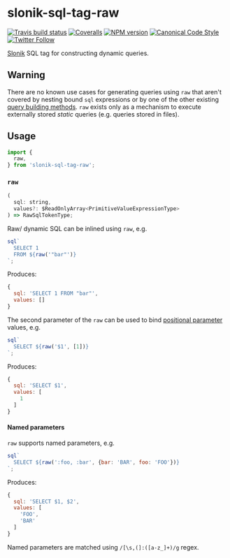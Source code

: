 # slonik-sql-tag-raw

[![Travis build status](http://img.shields.io/travis/gajus/slonik-sql-tag-raw/master.svg?style=flat-square)](https://travis-ci.org/gajus/slonik-sql-tag-raw)
[![Coveralls](https://img.shields.io/coveralls/gajus/slonik-sql-tag-raw.svg?style=flat-square)](https://coveralls.io/github/gajus/slonik-sql-tag-raw)
[![NPM version](http://img.shields.io/npm/v/slonik-sql-tag-raw.svg?style=flat-square)](https://www.npmjs.org/package/slonik-sql-tag-raw)
[![Canonical Code Style](https://img.shields.io/badge/code%20style-canonical-blue.svg?style=flat-square)](https://github.com/gajus/canonical)
[![Twitter Follow](https://img.shields.io/twitter/follow/kuizinas.svg?style=social&label=Follow)](https://twitter.com/kuizinas)

[Slonik](https://github.com/gajus/slonik) SQL tag for constructing dynamic queries.

## Warning

There are no known use cases for generating queries using `raw` that aren't covered by nesting bound `sql` expressions or by one of the other existing [query building methods](#slonik-query-building). `raw` exists only as a mechanism to execute externally stored _static_ queries (e.g. queries stored in files).

## Usage

```js
import {
  raw,
} from 'slonik-sql-tag-raw';

```

### `raw`

```js
(
  sql: string,
  values?: $ReadOnlyArray<PrimitiveValueExpressionType>
) => RawSqlTokenType;

```

Raw/ dynamic SQL can be inlined using `raw`, e.g.

```js
sql`
  SELECT 1
  FROM ${raw('"bar"')}
`;

```

Produces:

```js
{
  sql: 'SELECT 1 FROM "bar"',
  values: []
}

```

The second parameter of the `raw` can be used to bind [positional parameter](https://www.postgresql.org/docs/current/sql-expressions.html#SQL-EXPRESSIONS-PARAMETERS-POSITIONAL) values, e.g.

```js
sql`
  SELECT ${raw('$1', [1])}
`;

```

Produces:

```js
{
  sql: 'SELECT $1',
  values: [
    1
  ]
}

```

#### Named parameters

`raw` supports named parameters, e.g.

```js
sql`
  SELECT ${raw(':foo, :bar', {bar: 'BAR', foo: 'FOO'})}
`;

```

Produces:

```js
{
  sql: 'SELECT $1, $2',
  values: [
    'FOO',
    'BAR'
  ]
}

```

Named parameters are matched using `/[\s,(]:([a-z_]+)/g` regex.
